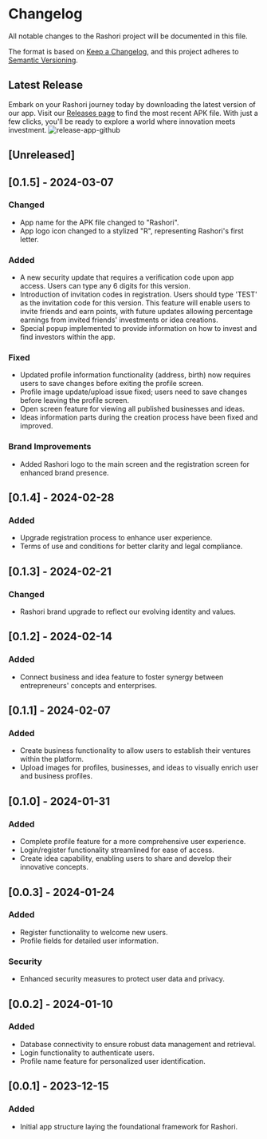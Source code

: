 # Changelog

All notable changes to the Rashori project will be documented in this file.

The format is based on [Keep a Changelog](https://keepachangelog.com/en/1.0.0/), and this project adheres to [Semantic Versioning](https://semver.org/spec/v2.0.0.html).

## Latest Release

Embark on your Rashori journey today by downloading the latest version of our app. Visit our [Releases page](https://github.com/brandinstitute/RashoriAPP/releases) to find the most recent APK file. With just a few clicks, you'll be ready to explore a world where innovation meets investment.
![release-app-github](https://github.com/brandinstitute/RashoriAPP/assets/24900300/f2617bf0-8a55-45e6-863f-9d8e0cf9aaab)

## [Unreleased]

## [0.1.5] - 2024-03-07
### Changed
- App name for the APK file changed to "Rashori".
- App logo icon changed to a stylized "R", representing Rashori's first letter.

### Added
- A new security update that requires a verification code upon app access. Users can type any 6 digits for this version.
- Introduction of invitation codes in registration. Users should type 'TEST' as the invitation code for this version. This feature will enable users to invite friends and earn points, with future updates allowing percentage earnings from invited friends' investments or idea creations.
- Special popup implemented to provide information on how to invest and find investors within the app.

### Fixed
- Updated profile information functionality (address, birth) now requires users to save changes before exiting the profile screen.
- Profile image update/upload issue fixed; users need to save changes before leaving the profile screen.
- Open screen feature for viewing all published businesses and ideas.
- Ideas information parts during the creation process have been fixed and improved.

### Brand Improvements
- Added Rashori logo to the main screen and the registration screen for enhanced brand presence.

## [0.1.4] - 2024-02-28
### Added
- Upgrade registration process to enhance user experience.
- Terms of use and conditions for better clarity and legal compliance.

## [0.1.3] - 2024-02-21
### Changed
- Rashori brand upgrade to reflect our evolving identity and values.

## [0.1.2] - 2024-02-14
### Added
- Connect business and idea feature to foster synergy between entrepreneurs' concepts and enterprises.

## [0.1.1] - 2024-02-07
### Added
- Create business functionality to allow users to establish their ventures within the platform.
- Upload images for profiles, businesses, and ideas to visually enrich user and business profiles.

## [0.1.0] - 2024-01-31
### Added
- Complete profile feature for a more comprehensive user experience.
- Login/register functionality streamlined for ease of access.
- Create idea capability, enabling users to share and develop their innovative concepts.

## [0.0.3] - 2024-01-24
### Added
- Register functionality to welcome new users.
- Profile fields for detailed user information.
### Security
- Enhanced security measures to protect user data and privacy.

## [0.0.2] - 2024-01-10
### Added
- Database connectivity to ensure robust data management and retrieval.
- Login functionality to authenticate users.
- Profile name feature for personalized user identification.

## [0.0.1] - 2023-12-15
### Added
- Initial app structure laying the foundational framework for Rashori.
